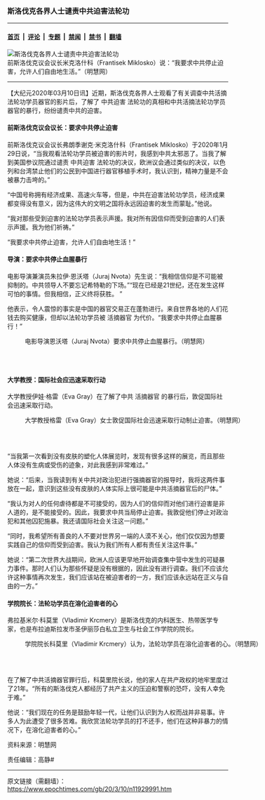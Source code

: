 ### 斯洛伐克各界人士谴责中共迫害法轮功

---

#### [首页](../../../..?n11929991) &nbsp;|&nbsp; [评论](../../../../../epoch-comment?n11929991) &nbsp;|&nbsp; [专题](../../../../../epoch-special?n11929991) &nbsp;|&nbsp; [禁闻](../../../../../epoch-news?n11929991) &nbsp;|&nbsp; [禁书](../../../../../books?n11929991) &nbsp;|&nbsp; [翻墙](https://github.com/gfw-breaker/nogfw/blob/master/README.md?n11929991)


<div><img alt="斯洛伐克各界人士谴责中共迫害法轮功" class="attachment-djy_600_400 size-djy_600_400 wp-post-image" src="https://i.epochtimes.com/assets/uploads/2020/03/2020-3-7-slovakia-supports_01-600x400.jpg"/>
<div class="caption">
 前斯洛伐克议会议长米克洛什科（Frantisek Miklosko）说：“我要求中共停止迫害，允许人们自由地生活。”（明慧网）
</div></div><hr/><div class="post_content" id="artbody" itemprop="articleBody">
 <!-- article content begin -->
 <p>
  【大纪元2020年03月10日讯】近期，斯洛伐克各界人士观看了有关调查中共活摘法轮功学员器官的影片后，了解了
  <ok href="https://www.epochtimes.com/gb/tag/%E4%B8%AD%E5%85%B1%E8%BF%AB%E5%AE%B3.html">
   中共迫害
  </ok>
  法轮功的真相和中共活摘法轮功学员器官的暴行，纷纷谴责中共的迫害。
 </p>
 <h4>
  <b>
   前斯洛伐克议会议长：要求中共停止迫害
  </b>
 </h4>
 <p>
  前斯洛伐克议会议长弗朗季谢克·米克洛什科（Frantisek Miklosko）于2020年1月29日说，“当我观看法轮功学员被迫害的影片时，我感到中共太邪恶了。当我了解到美国参议院通过谴责
  <ok href="https://www.epochtimes.com/gb/tag/%E4%B8%AD%E5%85%B1%E8%BF%AB%E5%AE%B3.html">
   中共迫害
  </ok>
  法轮功的决议，欧洲议会通过类似的决议，以色列和台湾禁止他们的公民到中国进行器官移植手术时，我认识到，精神力量是不会被暴力击垮的。”
 </p>
 <p>
  “中国号称拥有经济成果、高速火车等，但是，中共在迫害法轮功学员，经济成果都变得没有意义，因为这伟大的文明之国将永远因迫害的发生而蒙耻。”他说。
 </p>
 <p>
  “我对那些受到迫害的法轮功学员表示声援。我对所有因信仰而受到迫害的人们表示声援。我为他们祈祷。”
 </p>
 <p>
  “我要求中共停止迫害，允许人们自由地生活！”
 </p>
 <h4>
  <b>
   导演：要求中共停止血腥暴行
  </b>
 </h4>
 <p>
  电影导演兼演员朱拉伊·恩沃塔（Juraj Nvota）先生说：“我相信信仰是不可能被抑制的。中共领导人不要忘记希特勒的下场。”“现在已经是21世纪，还在发生这样可怕的事情。但我相信，正义终将获胜。 ”
 </p>
 <p>
  他表示，令人震惊的事实是中国的器官交易正在蓬勃进行。来自世界各地的人们花钱去购买健康，但却以法轮功学员被
  <ok href="https://www.epochtimes.com/gb/tag/%E6%B4%BB%E6%91%98%E5%99%A8%E5%AE%98.html">
   活摘器官
  </ok>
  为代价。“我要求中共停止血腥暴行！”
 </p>
 <figure aria-describedby="caption-attachment-11930161" class="wp-caption aligncenter" id="attachment_11930161" style="width: 600px">
  <ok href="https://i.epochtimes.com/assets/uploads/2020/03/2020-3-7-slovakia-supports_02.jpg" target="_blank">
   <img alt="" class="size-large wp-image-11930161" src="https://i.epochtimes.com/assets/uploads/2020/03/2020-3-7-slovakia-supports_02-600x337.jpg"/>
  </ok>
  <br/><figcaption class="wp-caption-text" id="caption-attachment-11930161">
   电影导演恩沃塔（Juraj Nvota）要求中共停止血腥暴行。（明慧网）
  </figcaption><br/>
 </figure><br/>
 <h4>
  <b>
   大学教授：国际社会应迅速采取行动
  </b>
 </h4>
 <p>
  大学教授伊娃·格雷（Eva Gray）在了解了中共
  <ok href="https://www.epochtimes.com/gb/tag/%E6%B4%BB%E6%91%98%E5%99%A8%E5%AE%98.html">
   活摘器官
  </ok>
  的暴行后，敦促国际社会迅速采取行动。
 </p>
 <figure aria-describedby="caption-attachment-11930176" class="wp-caption aligncenter" id="attachment_11930176" style="width: 600px">
  <ok href="https://i.epochtimes.com/assets/uploads/2020/03/2020-3-7-slovakia-supports_03.jpg" target="_blank">
   <img alt="" class="size-large wp-image-11930176" src="https://i.epochtimes.com/assets/uploads/2020/03/2020-3-7-slovakia-supports_03-600x337.jpg"/>
  </ok>
  <br/><figcaption class="wp-caption-text" id="caption-attachment-11930176">
   大学教授格雷（Eva Gray）女士敦促国际社会迅速采取行动制止迫害。（明慧网）
  </figcaption><br/>
 </figure><br/>
 <p>
  “当我第一次看到没有皮肤的塑化人体展览时，发现有很多这样的展览，而且那些人体没有生病或受伤的迹象，对此我感到非常难过。”
 </p>
 <p>
  她说：“后来，当我读到有关中共对政治犯进行强摘器官的报导时，我将这两件事放在一起，意识到这些没有皮肤的人体实际上很可能是中共活摘器官后的尸体。”
 </p>
 <p>
  “我认为对人的任何虐待都是不可接受的，因为人们的信仰而对他们进行迫害是非人道的，是不能接受的。因此，我要求中共当局停止迫害。我敦促他们停止对政治犯和其他囚犯施暴。我还请国际社会关注这一问题。”
 </p>
 <p>
  “同时，我希望所有善良的人不要对世界另一端的人漠不关心，他们仅仅因为想要实践自己的信仰而受到迫害。我认为我们所有人都有责任关注这件事。”
 </p>
 <p>
  她说：“第二次世界大战期间，欧洲人应该更早地开始调查集中营中发生的可疑暴力事件。那时人们认为那些怀疑是没有根据的，因此没有进行调查。我们不应该允许这种事情再次发生，我们应该站在被迫害者的一方，我们应该永远站在正义与自由的一方。”
 </p>
 <h4>
  <b>
   学院院长：法轮功学员在溶化迫害者的心
  </b>
 </h4>
 <p>
  弗拉基米尔·科莫里（Vladimir Krcmery）是斯洛伐克的内科医生、热带医学专家，也是布拉迪斯拉发市圣伊丽莎白私立卫生与社会工作学院的院长。
 </p>
 <figure aria-describedby="caption-attachment-11930179" class="wp-caption aligncenter" id="attachment_11930179" style="width: 600px">
  <ok href="https://i.epochtimes.com/assets/uploads/2020/03/2020-3-7-slovakia-supports_04.jpg" target="_blank">
   <img alt="" class="size-large wp-image-11930179" src="https://i.epochtimes.com/assets/uploads/2020/03/2020-3-7-slovakia-supports_04-600x337.jpg"/>
  </ok>
  <br/><figcaption class="wp-caption-text" id="caption-attachment-11930179">
   学院院长科莫里（Vladimir Krcmery）认为，法轮功学员在溶化迫害者的心。（明慧网）
  </figcaption><br/>
 </figure><br/>
 <p>
  在了解了中共活摘器官罪行后，科莫里院长说，他的家人在共产政权的地牢里度过了21年。“所有的斯洛伐克人都经历了共产主义的压迫和警察的恐吓，没有人幸免于难。”
 </p>
 <p>
  他说：“我们现在的任务是鼓励年轻一代，让他们认识到为人权而战并非易事。许多人为此遭受了很多苦难。我欣赏法轮功学员的打不还手，他们在这种非暴力的情况下，在溶化迫害者的心。”
 </p>
 <p>
  资料来源：明慧网
 </p>
 <p>
  责任编辑：高静#
 </p>
 <!-- article content end -->
 <div id="below_article_ad">
 </div>
</div>


---

原文链接（需翻墙）：https://www.epochtimes.com/gb/20/3/10/n11929991.htm